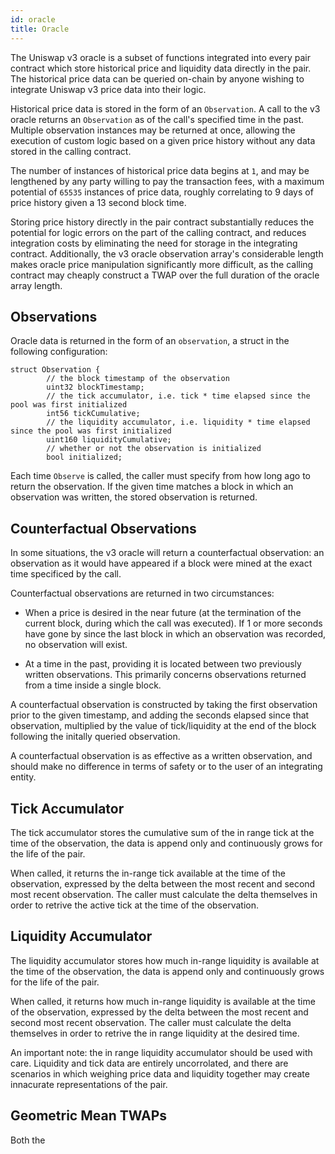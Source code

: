 ```yaml
---
id: oracle
title: Oracle
---
```


The Uniswap v3 oracle is a subset of functions integrated into every pair contract which store historical price and liquidity data directly in the pair. The historical price data can be  queried on-chain by anyone wishing to integrate Uniswap v3 price data into their logic.

Historical price data is stored in the form of an `Observation`. A call to the v3 oracle returns an `Observation` as of the call's specified time in the past. Multiple observation instances may be returned at once, allowing the execution of custom logic based on a given price history without any data stored in the calling contract.

The number of instances of historical price data begins at `1`, and may be lengthened by any party willing to pay the transaction fees, with a maximum potential of `65535` instances of price data, roughly correlating to 9 days of price history given a 13 second block time.

Storing price history directly in the pair contract substantially reduces the potential for logic errors on the part of the calling contract, and reduces integration costs by eliminating the need for storage in the integrating contract. Additionally, the v3 oracle observation array's considerable length makes oracle price manipulation significantly more difficult, as the calling contract may cheaply construct a TWAP over the full duration of the oracle array length.


## Observations

Oracle data is returned in the form of an `observation`, a struct in the following configuration:

```solidity
struct Observation {
        // the block timestamp of the observation
        uint32 blockTimestamp;
        // the tick accumulator, i.e. tick * time elapsed since the pool was first initialized
        int56 tickCumulative;
        // the liquidity accumulator, i.e. liquidity * time elapsed since the pool was first initialized
        uint160 liquidityCumulative;
        // whether or not the observation is initialized
        bool initialized;
   ```


Each time `Observe` is called, the caller must specify from how long ago to return the observation. If the given time matches a block in which an observation was written, the stored observation is returned.

## Counterfactual Observations

In some situations, the v3 oracle will return a counterfactual observation: an observation as it would have appeared if a block were mined at the exact time specificed by the call. 

Counterfactual observations are returned in two circumstances:

* When a price is desired in the near future (at the termination of the current block, during which the call was executed). If 1 or more seconds have gone by since the last block in which an observation was recorded, no observation will exist.

* At a time in the past, providing it is located between two previously written observations. This primarily concerns observations returned from a time inside a single block.

A counterfactual observation is constructed by taking the first observation prior to the given timestamp, and adding the seconds elapsed since that observation, multiplied by the value of tick/liquidity at the end of the block following the initally queried observation.

A counterfactual observation is as effective as a written observation, and should make no difference in terms of safety or to the user of an integrating entity.

## Tick Accumulator

The tick accumulator stores the cumulative sum of the in range tick at the time of the observation, the data is append only and continuously grows for the life of the pair.

When called, it returns the in-range tick available at the time of the observation, expressed by the delta between the most recent and second most recent observation. The caller must calculate the delta themselves in order to retrive the active tick at the time of the observation.


## Liquidity Accumulator

The liquidity accumulator stores how much in-range liquidity is available at the time of the observation, the data is append only and continuously grows for the life of the pair.

When called, it returns how much in-range liquidity is available at the time of the observation, expressed by the delta between the most recent and second most recent observation. The caller must calculate the delta themselves in order to retrive the in range liquidity at the desired time.

An important note: the in range liquidity accumulator should be used with care. Liquidity and tick data are entirely uncorrolated, and there are scenarios in which weighing price data and liquidity together may create innacurate representations of the pair.


## Geometric Mean TWAPs

Both the 

